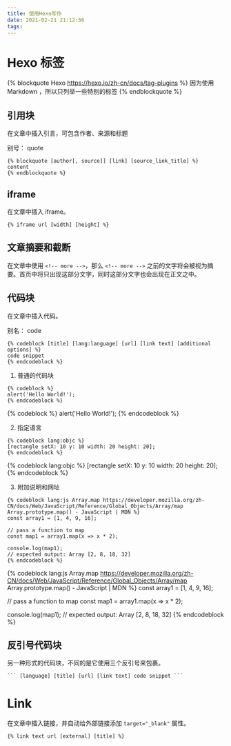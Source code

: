 ```yaml
---
title: 使用Hexo写作
date: 2021-02-21 21:12:56
tags:
---
```


# Hexo 标签

<!-- more -->

{% blockquote Hexo https://hexo.io/zh-cn/docs/tag-plugins %}
因为使用 Markdown ，所以只列举一些特别的标签
{% endblockquote %}

## 引用块

在文章中插入引言，可包含作者、来源和标题

别号： quote

```
{% blockquote [author[, source]] [link] [source_link_title] %}
content
{% endblockquote %}
```

## iframe

在文章中插入 iframe。

```
{% iframe url [width] [height] %}
```

## 文章摘要和截断

在文章中使用 `<!-- more -->`，那么 `<!-- more -->` 之前的文字将会被视为摘要。首页中将只出现这部分文字，同时这部分文字也会出现在正文之中。

## 代码块

在文章中插入代码。

别名： code

```
{% codeblock [title] [lang:language] [url] [link text] [additional options] %}
code snippet
{% endcodeblock %}
```

1. 普通的代码块

```
{% codeblock %}
alert('Hello World!');
{% endcodeblock %}
```

{% codeblock %}
alert('Hello World!');
{% endcodeblock %}

2. 指定语言

```
{% codeblock lang:objc %}
[rectangle setX: 10 y: 10 width: 20 height: 20];
{% endcodeblock %}
```

{% codeblock lang:objc %}
[rectangle setX: 10 y: 10 width: 20 height: 20];
{% endcodeblock %}

3. 附加说明和网址

```
{% codeblock lang:js Array.map https://developer.mozilla.org/zh-CN/docs/Web/JavaScript/Reference/Global_Objects/Array/map Array.prototype.map() - JavaScript | MDN %}
const array1 = [1, 4, 9, 16];

// pass a function to map
const map1 = array1.map(x => x * 2);

console.log(map1);
// expected output: Array [2, 8, 18, 32]
{% endcodeblock %}
```

{% codeblock lang:js Array.map https://developer.mozilla.org/zh-CN/docs/Web/JavaScript/Reference/Global_Objects/Array/map Array.prototype.map() - JavaScript | MDN %}
const array1 = [1, 4, 9, 16];

// pass a function to map
const map1 = array1.map(x => x \* 2);

console.log(map1);
// expected output: Array [2, 8, 18, 32]
{% endcodeblock %}

## 反引号代码块

另一种形式的代码块，不同的是它使用三个反引号来包裹。

````
``` [language] [title] [url] [link text] code snippet ```
````

# Link

在文章中插入链接，并自动给外部链接添加 `target="_blank"` 属性。

```
{% link text url [external] [title] %}
```
